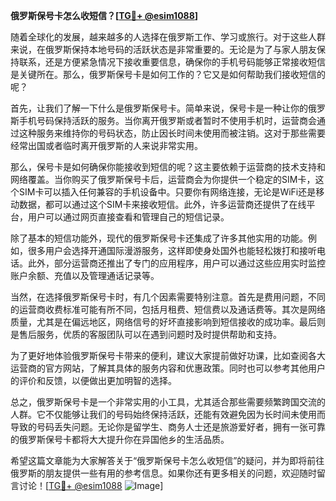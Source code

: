**俄罗斯保号卡怎么收短信？[[TG💪+ @esim1088](https://t.me/s/esim1088)]**

随着全球化的发展，越来越多的人选择在俄罗斯工作、学习或旅行。对于这些人群来说，在俄罗斯保持本地号码的活跃状态是非常重要的。无论是为了与家人朋友保持联系，还是方便紧急情况下接收重要信息，确保你的手机号码能够正常接收短信是关键所在。那么，俄罗斯保号卡是如何工作的？它又是如何帮助我们接收短信的呢？

首先，让我们了解一下什么是俄罗斯保号卡。简单来说，保号卡是一种让你的俄罗斯手机号码保持活跃的服务。当你离开俄罗斯或者暂时不使用手机时，运营商会通过这种服务来维持你的号码状态，防止因长时间未使用而被注销。这对于那些需要经常出国或者临时离开俄罗斯的人来说非常实用。

那么，保号卡是如何确保你能接收到短信的呢？这主要依赖于运营商的技术支持和网络覆盖。当你购买了俄罗斯保号卡后，运营商会为你提供一个稳定的SIM卡，这个SIM卡可以插入任何兼容的手机设备中。只要你有网络连接，无论是WiFi还是移动数据，都可以通过这个SIM卡来接收短信。此外，许多运营商还提供了在线平台，用户可以通过网页直接查看和管理自己的短信记录。

除了基本的短信功能外，现代的俄罗斯保号卡还集成了许多其他实用的功能。例如，很多用户会选择开通国际漫游服务，这样即使身处国外也能轻松拨打和接听电话。此外，部分运营商还推出了专门的应用程序，用户可以通过这些应用实时监控账户余额、充值以及管理通话记录等。

当然，在选择俄罗斯保号卡时，有几个因素需要特别注意。首先是费用问题，不同的运营商收费标准可能有所不同，包括月租费、短信费以及通话费等。其次是网络质量，尤其是在偏远地区，网络信号的好坏直接影响到短信接收的成功率。最后则是售后服务，优质的客服团队可以在遇到问题时及时提供帮助和支持。

为了更好地体验俄罗斯保号卡带来的便利，建议大家提前做好功课，比如查阅各大运营商的官方网站，了解其具体的服务内容和优惠政策。同时也可以参考其他用户的评价和反馈，以便做出更加明智的选择。

总之，俄罗斯保号卡是一个非常实用的小工具，尤其适合那些需要频繁跨国交流的人群。它不仅能够让我们的号码始终保持活跃，还能有效避免因为长时间未使用而导致的号码丢失问题。无论你是留学生、商务人士还是旅游爱好者，拥有一张可靠的俄罗斯保号卡都将大大提升你在异国他乡的生活品质。

希望这篇文章能为大家解答关于“俄罗斯保号卡怎么收短信”的疑问，并为即将前往俄罗斯的朋友提供一些有用的参考信息。如果你还有更多相关的问题，欢迎随时留言讨论！[[TG💪+ @esim1088](https://t.me/s/esim1088) ![Image](https://i.postimg.cc/4NQfJmqS/Snipaste-2025-05-13-00-14-12.png)]